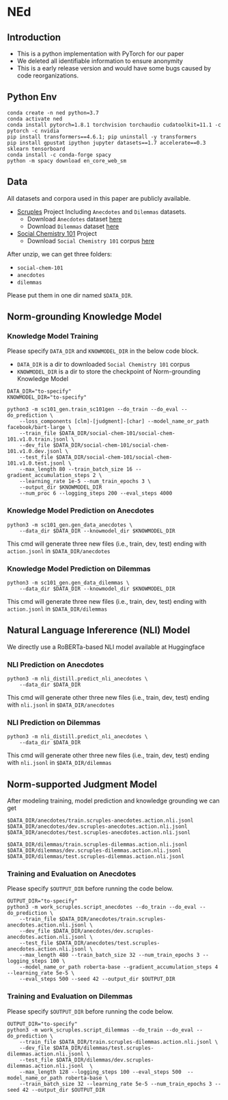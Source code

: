 # NEd

## Introduction

- This is a python implementation with PyTorch for our paper
- We deleted all identifiable information to ensure anonymity
- This is a early release version and would have some bugs caused by code reorganizations. 


## Python Env

```
conda create -n ned python=3.7
conda activate ned
conda install pytorch=1.8.1 torchvision torchaudio cudatoolkit=11.1 -c pytorch -c nvidia
pip install transformers==4.6.1; pip uninstall -y transformers
pip install gpustat ipython jupyter datasets==1.7 accelerate==0.3 sklearn tensorboard
conda install -c conda-forge spacy
python -m spacy download en_core_web_sm
```

## Data 

All datasets and corpora used in this paper are publicly available. 


- [Scruples](https://github.com/allenai/scruples) Project Including `Anecdotes` and `Dilemmas` datasets. 
  - Download `Anecdotes` dataset [here](https://storage.googleapis.com/ai2-mosaic-public/projects/scruples/v1.0/data/anecdotes.tar.gz)
  - Download `Dilemmas` dataset [here](https://storage.googleapis.com/ai2-mosaic-public/projects/scruples/v1.0/data/dilemmas.tar.gz)
- [Social Chemistry 101](https://github.com/mbforbes/social-chemistry-101) Project
    - Download `Social Chemistry 101` corpus [here](https://storage.googleapis.com/ai2-mosaic-public/projects/social-chemistry/data/social-chem-101.zip)

After unzip, we can get three folders:
- `social-chem-101`
- `anecdotes`
- `dilemmas`

Please put them in one dir named `$DATA_DIR`.


## Norm-grounding Knowledge Model

### Knowledge Model Training

Please specify `DATA_DIR` and `KNOWMODEL_DIR` in the below code block. 
 - `DATA_DIR` is a dir to downloaded `Social Chemistry 101` corpus
 - `KNOWMODEL_DIR` is a dir to store the checkpoint of Norm-grounding Knowledge Model

```
DATA_DIR="to-specify"
KNOWMODEL_DIR="to-specify"

python3 -m sc101_gen.train_sc101gen --do_train --do_eval --do_prediction \
    --loss_components [clm]-[judgment]-[char] --model_name_or_path facebook/bart-large \
    --train_file $DATA_DIR/social-chem-101/social-chem-101.v1.0.train.jsonl \
    --dev_file $DATA_DIR/social-chem-101/social-chem-101.v1.0.dev.jsonl \
    --test_file $DATA_DIR/social-chem-101/social-chem-101.v1.0.test.jsonl \
    --max_length 80 --train_batch_size 16 --gradient_accumulation_steps 2 \
    --learning_rate 1e-5 --num_train_epochs 3 \
    --output_dir $KNOWMODEL_DIR
    --num_proc 6 --logging_steps 200 --eval_steps 4000
```

### Knowledge Model Prediction on Anecdotes

```
python3 -m sc101_gen.gen_data_anecdotes \
    --data_dir $DATA_DIR --knowmodel_dir $KNOWMODEL_DIR
```

This cmd will generate three new files (i.e., train, dev, test) ending with `action.jsonl` in `$DATA_DIR/anecdotes`

### Knowledge Model Prediction on Dilemmas

```
python3 -m sc101_gen.gen_data_dilemmas \
    --data_dir $DATA_DIR --knowmodel_dir $KNOWMODEL_DIR
```

This cmd will generate three new files (i.e., train, dev, test) ending with `action.jsonl` in `$DATA_DIR/dilemmas`

## Natural Language Infererence (NLI) Model

We directly use a RoBERTa-based NLI model available at Huggingface

### NLI Prediction on Anecdotes

```
python3 -m nli_distill.predict_nli_anecdotes \
    --data_dir $DATA_DIR
```

This cmd will generate other three new files (i.e., train, dev, test) ending with `nli.jsonl` in `$DATA_DIR/anecdotes`

### NLI Prediction on Dilemmas

```
python3 -m nli_distill.predict_nli_anecdotes \
    --data_dir $DATA_DIR
```

This cmd will generate other three new files (i.e., train, dev, test) ending with `nli.jsonl` in `$DATA_DIR/dilemmas`


## Norm-supported Judgment Model

After modeling training, model prediction and knowledge grounding we can get 
```
$DATA_DIR/anecdotes/train.scruples-anecdotes.action.nli.jsonl
$DATA_DIR/anecdotes/dev.scruples-anecdotes.action.nli.jsonl
$DATA_DIR/anecdotes/test.scruples-anecdotes.action.nli.jsonl

$DATA_DIR/dilemmas/train.scruples-dilemmas.action.nli.jsonl
$DATA_DIR/dilemmas/dev.scruples-dilemmas.action.nli.jsonl
$DATA_DIR/dilemmas/test.scruples-dilemmas.action.nli.jsonl
```

### Training and Evaluation on Anecdotes

Please specify `$OUTPUT_DIR` before running the code below. 

```
OUTPUT_DIR="to-specify"
python3 -m work_scruples.script_anecdotes --do_train --do_eval --do_prediction \
    --train_file $DATA_DIR/anecdotes/train.scruples-anecdotes.action.nli.jsonl \
    --dev_file $DATA_DIR/anecdotes/dev.scruples-anecdotes.action.nli.jsonl \
    --test_file $DATA_DIR/anecdotes/test.scruples-anecdotes.action.nli.jsonl \
    --max_length 480 --train_batch_size 32 --num_train_epochs 3 --logging_steps 100 \
    --model_name_or_path roberta-base --gradient_accumulation_steps 4 --learning_rate 5e-5 \
    --eval_steps 500 --seed 42 --output_dir $OUTPUT_DIR

```

### Training and Evaluation on Dilemmas

Please specify `$OUTPUT_DIR` before running the code below. 

```
OUTPUT_DIR="to-specify"
python3 -m work_scruples.script_dilemmas --do_train --do_eval --do_prediction \
    --train_file $DATA_DIR/train.scruples-dilemmas.action.nli.jsonl \
    --dev_file $DATA_DIR/dilemmas/test.scruples-dilemmas.action.nli.jsonl \
    --test_file $DATA_DIR/dilemmas/dev.scruples-dilemmas.action.nli.jsonl  \
    --max_length 128 --logging_steps 100 --eval_steps 500  --model_name_or_path roberta-base \
    --train_batch_size 32 --learning_rate 5e-5 --num_train_epochs 3 --seed 42 --output_dir $OUTPUT_DIR
```




